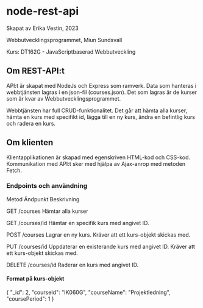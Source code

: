 # node-rest-api

Skapat av Erika Vestin, 2023 


Webbutvecklingsprogrammet, Miun Sundsvall 


Kurs: DT162G - JavaScriptbaserad Webbutveckling 

## Om REST-API:t
API:t är skapat med NodeJs och Express som ramverk. Data som hanteras i webbtjänsten lagras i en json-fil (courses.json). Det som lagras är de kurser som är kvar av Webbutvecklingsprogrammet. 

Webbtjänsten har full CRUD-funktionalitet. Det går att hämta alla kurser, hämta en kurs med specifikt id, lägga till en ny kurs, ändra en befintlig kurs och radera en kurs. 

## Om klienten 
Klientapplikationen är skapad med egenskriven HTML-kod och CSS-kod. Kommunikation med API:t sker med hjälpa av Ajax-anrop med metoden Fetch.


### Endpoints och användning


Metod       Ändpunkt            Beskrivning


GET         /courses            Hämtar alla kurser


GET         /courses/id         Hämtar en specifik kurs med angivet ID. 


POST        /courses            Lagrar en ny kurs. Kräver att ett kurs-objekt skickas med. 


PUT         /courses/id         Uppdaterar en existerande kurs med angivet ID. Kräver att ett kurs-objekt skickas med. 


DELETE      /courses/id         Raderar en kurs med angivet ID.


#### Format på kurs-objekt 

 {
        "_id": 2,
        "courseId": "IK060G",
        "courseName": "Projektledning",
        "coursePeriod": 1
}

